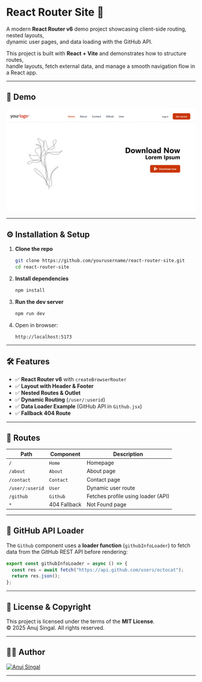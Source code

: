 # React Router Site 🚀

A modern **React Router v6** demo project showcasing client-side routing, nested layouts,  
dynamic user pages, and data loading with the GitHub API.  

This project is built with **React + Vite** and demonstrates how to structure routes,  
handle layouts, fetch external data, and manage a smooth navigation flow in a React app.

---


## 🎥 Demo

<p align="center">
<img src="ezgif.com-animated-gif-maker.gif" width="800" alt="Demo"/>
</p>

---


## ⚙️ Installation & Setup

1. **Clone the repo**
   ```bash
   git clone https://github.com/yourusername/react-router-site.git
   cd react-router-site
   ```

2. **Install dependencies**
   ```bash
   npm install
   ```

3. **Run the dev server**
   ```bash
   npm run dev
   ```

4. Open in browser:
   ```
   http://localhost:5173
   ```

---

## 🛠 Features

- ✅ **React Router v6** with `createBrowserRouter`  
- ✅ **Layout with Header & Footer**  
- ✅ **Nested Routes & Outlet**  
- ✅ **Dynamic Routing** (`/user/:userid`)  
- ✅ **Data Loader Example** (GitHub API in `Github.jsx`)  
- ✅ **Fallback 404 Route**  

---

## 📌 Routes

| Path           | Component     | Description                          |
|----------------|--------------|--------------------------------------|
| `/`            | `Home`       | Homepage                             |
| `/about`       | `About`      | About page                           |
| `/contact`     | `Contact`    | Contact page                         |
| `/user/:userid`| `User`       | Dynamic user route                   |
| `/github`      | `Github`     | Fetches profile using loader (API)   |
| `*`            | 404 Fallback | Not Found page                       |

---

## 🔗 GitHub API Loader

The `Github` component uses a **loader function** (`githubInfoLoader`) to fetch data from the GitHub REST API before rendering:

```jsx
export const githubInfoLoader = async () => {
  const res = await fetch("https://api.github.com/users/octocat");
  return res.json();
};
```

---

## 📜 License & Copyright

This project is licensed under the terms of the **MIT License**.  
© 2025 Anuj Singal. All rights reserved.

--- 

## 👨‍💻 Author

[![Anuj Singal](https://img.shields.io/badge/Anuj%20Singal-000000?style=for-the-badge&logo=github&logoColor=white)](https://github.com/anuj-singal)

---
